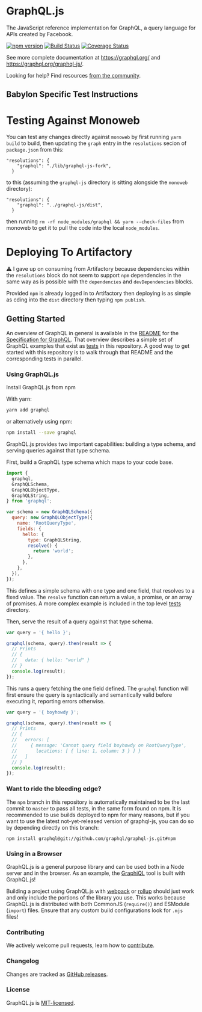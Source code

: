 # GraphQL.js

The JavaScript reference implementation for GraphQL, a query language for APIs created by Facebook.

[![npm version](https://badge.fury.io/js/graphql.svg)](https://badge.fury.io/js/graphql)
[![Build Status](https://travis-ci.org/graphql/graphql-js.svg?branch=master)](https://travis-ci.org/graphql/graphql-js?branch=master)
[![Coverage Status](https://codecov.io/gh/graphql/graphql-js/branch/master/graph/badge.svg)](https://codecov.io/gh/graphql/graphql-js)

See more complete documentation at https://graphql.org/ and
https://graphql.org/graphql-js/.

Looking for help? Find resources [from the community](https://graphql.org/community/).

## Babylon Specific Test Instructions

# Testing Against Monoweb

You can test any changes directly against `monoweb` by first running `yarn build` to build, then updating the `graph` entry in the `resolutions` secion of `package.json` from this:

```
"resolutions": {
    "graphql": "./lib/graphql-js-fork",
  }
```

to this (assuming the `graphql-js` directory is sitting alongside the `monoweb` directory):

```
"resolutions": {
    "graphql": "../graphql-js/dist",
  }
```

then running `rm -rf node_modules/graphql && yarn --check-files` from monoweb to get it to pull the code into the local `node_modules`.

# Deploying To Artifactory

⚠️ I gave up on consuming from Artifactory because dependencies within the `resolutions` block do not seem to support `npm` dependencies in the same way as is possible with the `dependencies` and `devDependencies` blocks.

Provided `npm` is already logged in to Artifactory then deploying is as simple as cding into the `dist` directory then typing `npm publish`.

## Getting Started

An overview of GraphQL in general is available in the
[README](https://github.com/graphql/graphql-spec/blob/master/README.md) for the
[Specification for GraphQL](https://github.com/graphql/graphql-spec). That overview
describes a simple set of GraphQL examples that exist as [tests](src/__tests__)
in this repository. A good way to get started with this repository is to walk
through that README and the corresponding tests in parallel.

### Using GraphQL.js

Install GraphQL.js from npm

With yarn:

```sh
yarn add graphql
```

or alternatively using npm:

```sh
npm install --save graphql
```

GraphQL.js provides two important capabilities: building a type schema, and
serving queries against that type schema.

First, build a GraphQL type schema which maps to your code base.

```js
import {
  graphql,
  GraphQLSchema,
  GraphQLObjectType,
  GraphQLString,
} from 'graphql';

var schema = new GraphQLSchema({
  query: new GraphQLObjectType({
    name: 'RootQueryType',
    fields: {
      hello: {
        type: GraphQLString,
        resolve() {
          return 'world';
        },
      },
    },
  }),
});
```

This defines a simple schema with one type and one field, that resolves
to a fixed value. The `resolve` function can return a value, a promise,
or an array of promises. A more complex example is included in the top
level [tests](src/__tests__) directory.

Then, serve the result of a query against that type schema.

```js
var query = '{ hello }';

graphql(schema, query).then(result => {
  // Prints
  // {
  //   data: { hello: "world" }
  // }
  console.log(result);
});
```

This runs a query fetching the one field defined. The `graphql` function will
first ensure the query is syntactically and semantically valid before executing
it, reporting errors otherwise.

```js
var query = '{ boyhowdy }';

graphql(schema, query).then(result => {
  // Prints
  // {
  //   errors: [
  //     { message: 'Cannot query field boyhowdy on RootQueryType',
  //       locations: [ { line: 1, column: 3 } ] }
  //   ]
  // }
  console.log(result);
});
```

### Want to ride the bleeding edge?

The `npm` branch in this repository is automatically maintained to be the last
commit to `master` to pass all tests, in the same form found on npm. It is
recommended to use builds deployed to npm for many reasons, but if you want to use
the latest not-yet-released version of graphql-js, you can do so by depending
directly on this branch:

```
npm install graphql@git://github.com/graphql/graphql-js.git#npm
```

### Using in a Browser

GraphQL.js is a general purpose library and can be used both in a Node server
and in the browser. As an example, the [GraphiQL](https://github.com/graphql/graphiql/)
tool is built with GraphQL.js!

Building a project using GraphQL.js with [webpack](https://webpack.js.org) or
[rollup](https://github.com/rollup/rollup) should just work and only include
the portions of the library you use. This works because GraphQL.js is distributed
with both CommonJS (`require()`) and ESModule (`import`) files. Ensure that any
custom build configurations look for `.mjs` files!

### Contributing

We actively welcome pull requests, learn how to
[contribute](https://github.com/graphql/graphql-js/blob/master/.github/CONTRIBUTING.md).

### Changelog

Changes are tracked as [GitHub releases](https://github.com/graphql/graphql-js/releases).

### License

GraphQL.js is [MIT-licensed](https://github.com/graphql/graphql-js/blob/master/LICENSE).
